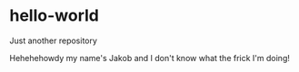 # hello-world
Just another repository

Hehehehowdy my name's Jakob and I don't know what the frick I'm doing!
